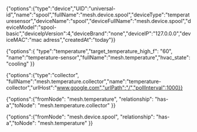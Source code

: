 {"options":{"type":"device","UID":"universal-id","name":"spool","fullName":"mesh.device.spool","deviceType":"temperaturesensor","deviceName":"spool","deviceFullName":"mesh.device.spool","deviceModel":"spool-basic","deviceIpVersion":4,"deviceBrand":"none","deviceIP":"127.0.0.0","deviceMAC":"mac adress","createdAt":"today"}}

{"options":{ "type":"temperature","target_temperature_high_f": "60", "name":"temperature-sensor","fullName":"mesh.temperature","hvac_state": "cooling" }}

{"options":{"type":"collector", "fullName":"mesh.temperature.collector","name":"temperature-collector","urlHost":"www.google.com","urlPath":"/","pollInterval":1000}}

{"options":{"fromNode": "mesh.temperature", "relationship": "has-a","toNode": "mesh.temperature.collector" }}

{"options":{"fromNode": "mesh.device.spool", "relationship": "has-a","toNode": "mesh.temperature" }}

